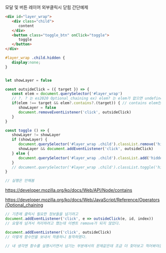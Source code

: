 모달 및 버튼 레이어 외부클릭시 닫힘 간단예제

```html
<div id="layer_wrap">
   <div class="child">
      content
   </div>
   <button class="toggle_btn" onClick="toggle">
      toggle
   </button>
</div>

```

```css
#layer_wrap .child.hidden {
   display:none;
}
```

```js

let showLayer = false

const outsideClick = ({ target }) => {
   const elem = document.querySelector('#layer_wrap')
   // ?. ? 는 es2020 Optional_chaining ex) elem? 는 elem가 없으면 undefined 라턴
   if(elem !== target && elem?.contains?.(target)) { // contains elem안에 target아 소속인지 boolean
      showLayer = false
      document.removeEventListener('click', outsideClick)
   }
}

const toggle () => {
   showLayer != showLayer
   if (showLayer) {
      document.querySelector('#layer_wrap .child').classList.remove('hidden')
      showLayer && document.addEventListener('click', outsideClick)
   } else {
      document.querySelector('#layer_wrap .child').classList.add('hidden')
   }
   // document.querySelector('#layer_wrap .child').classList.toggle('hidden')
}

// 실행은 안해봄

```
https://developer.mozilla.org/ko/docs/Web/API/Node/contains

https://developer.mozilla.org/ko/docs/Web/JavaScript/Reference/Operators/Optional_chaining

```js
// 기존에 클릭시 필요한 정보들을 넘기려고 
document.addEventListener('click', e => outsideClick(e, id, index))
// 요렇게 넘겨서 처리하려고 했는데 이벤트 remove가 되지 않았다.

document.addEventListener('click', outsideClick)
// 이렇게 함수만을 보내서 적용하니 동작하였다.

// 내 생각엔 함수를 실행시키면서 넘기는 부분에서의 문제같은데 조금 더 찾아보고 적어봐야겠따

```